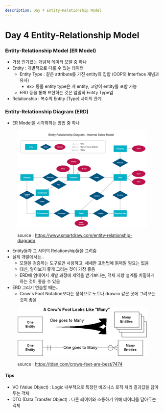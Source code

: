 ```yaml
---
description: Day 4 Entity-Relationship Model
---
```


# Day 4 Entity-Relationship Model

### Entity-Relationship Model (ER Model)

* 가장 인기있는 개념적 데이터 모델 중 하나
* Entity : 개별적으로 다룰 수 있는 데이터
  * Entity Type : 같은 attribute를 가진 entity의 집합 (OOP의 Interface 개념과 유사)
    * ex> 동물 entity type은 개 entity, 고양이 entity를 포함 가능
  * ERD 등을 통해 표현하는 것은 엄밀히 Entity Type임
* Relationship : 복수의 Entity (Type) 사이의 관계

### Entity-Relationship Diagram (ERD)

* ER Model을 시각화하는 방법 중 하나

<figure><img src="../../.gitbook/assets/internet-sales-model.png" alt=""><figcaption><p>source : <a href="https://www.smartdraw.com/entity-relationship-diagram/">https://www.smartdraw.com/entity-relationship-diagram/</a></p></figcaption></figure>

* Entity들과 그 사이의 Relationship들을 그려줌
* 실제 개발에서는..
  * 모델을 검증하는 도구로만 사용하고, 세세한 표현법에 얽매일 필요는 없음
  * 대신, 알아보기 좋게 그리는 것이 가장 좋음
  * ERD에 얽매여서 개발 과정에 제약을 받기보다는, 객체 지향 설계를 치밀하게 하는 것이 좋을 수 있음
* ERD 그리기 연습할 때는..
  * Crow's Foot Notation보다는 정석으로 노트나 draw.io 같은 곳에 그려보는 것이 좋음

<figure><img src="../../.gitbook/assets/stewart06012008_2 (1).gif" alt=""><figcaption><p>source : <a href="https://tdan.com/crows-feet-are-best/7474">https://tdan.com/crows-feet-are-best/7474</a></p></figcaption></figure>

#### Tips

* VO (Value Object) : Logic 내부적으로 특정한 비즈니스 로직 처리 결과값을 담아두는 객체
* DTO (Data Transfer Object) : 다른 레이어와 소통하기 위해 데이터를 담아두는 객체
